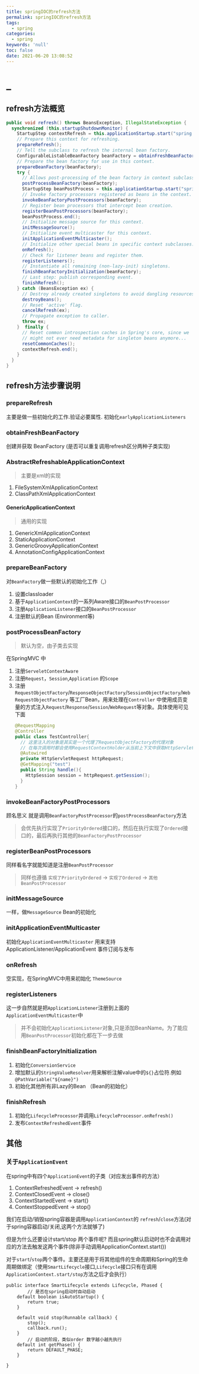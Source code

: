 ```yaml
---
title: springIOC的refresh方法
permalink: springIOC的refresh方法
tags:
  - spring
categories:
  - spring
keywords: 'null'
toc: false
date: 2021-06-20 13:08:52
---
```


# _

## refresh方法概览

```java
public void refresh() throws BeansException, IllegalStateException {
  synchronized (this.startupShutdownMonitor) {
    StartupStep contextRefresh = this.applicationStartup.start("spring.context.refresh");
    // Prepare this context for refreshing.
    prepareRefresh();
    // Tell the subclass to refresh the internal bean factory.
    ConfigurableListableBeanFactory beanFactory = obtainFreshBeanFactory();
    // Prepare the bean factory for use in this context.
    prepareBeanFactory(beanFactory);
    try {
      // Allows post-processing of the bean factory in context subclasses.
      postProcessBeanFactory(beanFactory);
      StartupStep beanPostProcess = this.applicationStartup.start("spring.context.beans.post-process");
      // Invoke factory processors registered as beans in the context.
      invokeBeanFactoryPostProcessors(beanFactory);
      // Register bean processors that intercept bean creation.
      registerBeanPostProcessors(beanFactory);
      beanPostProcess.end();
      // Initialize message source for this context.
      initMessageSource();
      // Initialize event multicaster for this context.
      initApplicationEventMulticaster();
      // Initialize other special beans in specific context subclasses.
      onRefresh();
      // Check for listener beans and register them.
      registerListeners();
      // Instantiate all remaining (non-lazy-init) singletons.
      finishBeanFactoryInitialization(beanFactory);
      // Last step: publish corresponding event.
      finishRefresh();
    } catch (BeansException ex) {
      // Destroy already created singletons to avoid dangling resources.
      destroyBeans();
      // Reset 'active' flag.
      cancelRefresh(ex);
      // Propagate exception to caller.
      throw ex;
    }  finally {
      // Reset common introspection caches in Spring's core, since we
      // might not ever need metadata for singleton beans anymore...
      resetCommonCaches();
      contextRefresh.end();
    }
  }
}
```

<!-- more -->

## refresh方法步骤说明

### prepareRefresh

主要是做一些初始化的工作.验证必要属性. 初始化`earlyApplicationListeners`

### obtainFreshBeanFactory

创建并获取 BeanFactory (是否可以重复调用refresh区分两种子类实现)

### AbstractRefreshableApplicationContext

> 主要是xml的实现

1. FileSystemXmlApplicationContext
2. ClassPathXmlApplicationContext

#### GenericApplicationContext

> 通用的实现

1. GenericXmlApplicationContext
2. StaticApplicationContext
3. GenericGroovyApplicationContext
4. AnnotationConfigApplicationContext

### prepareBeanFactory

对`BeanFactory`做一些默认的初始化工作（,）

1. 设置classloader
2. 基于`ApplicationContext`的一系列Aware接口的`BeanPostProcessor`
3. 注册`ApplicationListener`接口的`BeanPostProcessor`
4. 注册默认的Bean (Environment等)

### postProcessBeanFactory

> 默认为空，由子类去实现

在SpringMVC 中

1. 注册`ServeletContextAware`
2. 注册`Request`，`Session`,`Application` 的`Scope`
3. 注册`RequestObjectFactory`/`ResponseObjectFactory`/`SessionObjectFactory`/`WebRequestObjectFactory` 等工厂Bean，用来处理在`Controller` 中使用成员变量的方式注入`Request`/`Response`/`Session`/`WebRequest`等对象。具体使用可见下面
   ```java
   @RequestMapping
   @Controller
   public class TestController{
     // 这里注入的对象是其实是一个代理了RequestObjectFactory的代理对象
     // 在每次调用时都会使用RequestContextHolder从当前上下文中获取HttpServletRequest对象来进行真实的调用
     @Autowired
     private HttpServletRequest httpRequest;
     @GetMapping("test")
     public String handle(){
       HttpSession session = httpRequest.getSession();
     }
   }
   ```

### invokeBeanFactoryPostProcessors

顾名思义 就是调用`BeanFactoryPostProcessor`的`postProcessBeanFactory`方法

> 会优先执行实现了`PriorityOrdered`接口的，然后在执行实现了`Ordered`接口的，最后再执行其他的`BeanFactoryPostProcessor`

### registerBeanPostProcessors

同样看名字就能知道是注册`BeanPostProcessor`

> 同样也遵循 `实现了PriorityOrdered` -> `实现了Ordered` -> `其他BeanPostProcessor`

### initMessageSource

一样，做`MessageSource` Bean的初始化

### initApplicationEventMulticaster

初始化`ApplicationEventMulticaster` 用来支持 ApplicationListener/ApplicationEvent 事件订阅与发布

### onRefresh

空实现，在SpringMVC中用来初始化 `ThemeSource`

### registerListeners

这一步自然就是把`ApplicationListener`注册到上面的`ApplicationEventMulticaster`中

> 并不会初始化`ApplicationListener`对象,只是添加BeanName。为了能应用`BeanPostProcessor`初始化都在下一步去做

### finishBeanFactoryInitialization

1. 初始化`ConversionService`
2. 增加默认的`StringValueResolver`用来解析注解value中的`${}`占位符.例如`@PathVariable("${name}")`
3. 初始化其他所有非Lazy的Bean （Bean的初始化）

### finishRefresh

1. 初始化`LifecycleProcessor`并调用`LifecycleProcessor.onRefresh()`
2. 发布`ContextRefreshedEvent`事件

## 其他

### 关于`ApplicationEvent`

在spring中有四个`ApplicationEvent`的子类（对应发出事件的方法）

1. ContextRefreshedEvent -> refresh()
2. ContextClosedEvent -> close()
3. ContextStartedEvent -> start()
4. ContextStoppedEvent -> stop()

我们在启动/销毁spring容器是调用`ApplicationContext`的 `refresh`/`close`方法(对于spring容器启动/关闭,这两个方法就够了)

但是为什么还要设计start/stop 两个事件呢? 而且spring默认启动时也不会调用对应的方法去触发这两个事件(除非手动调用ApplicationContext.start())

对于`start`/`stop`两个事件。主要还是用于将其他组件的生命周期和Spring的生命周期做绑定（使用`SmartLifecycle`接口,`Lifecycle`接口只有在调用`ApplicationContext.start/stop`方法之后才会执行）

```
public interface SmartLifecycle extends Lifecycle, Phased {
        // 是否在spring启动时自动启动
	default boolean isAutoStartup() {
		return true;
	}

	default void stop(Runnable callback) {
		stop();
		callback.run();
	} 
        // 启动的阶段，类似order 数字越小越先执行
	default int getPhase() {
		return DEFAULT_PHASE;
	}

}
```





